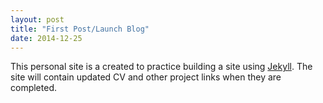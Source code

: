 ```yaml
---
layout: post
title: "First Post/Launch Blog"
date: 2014-12-25
---
```


This personal site is a created to practice building a site using [Jekyll](http://jekyllrb.com). The site will contain updated CV and other project links when they are completed.